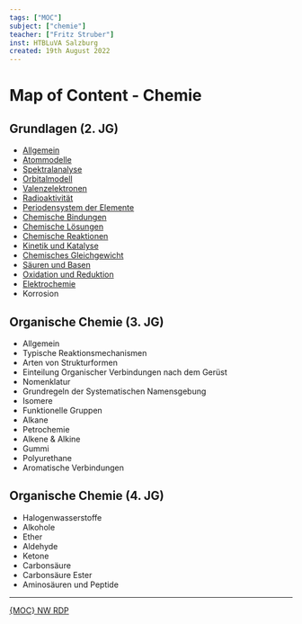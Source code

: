 ```yaml
---
tags: ["MOC"]
subject: ["chemie"]
teacher: ["Fritz Struber"]
inst: HTBLuVA Salzburg
created: 19th August 2022
---
```


# Map of Content - Chemie

## Grundlagen (2. JG)

 - [Allgemein](Grundlagen%20%20der%20Chemie.md)
 - [Atommodelle](Atommodelle.md)
 - [Spektralanalyse](Spektralanalyse.md)
 - [Orbitalmodell](Orbitalmodell.md)
 - [Valenzelektronen](Valenzelektronen.md)
 - [Radioaktivität](Radioaktivität.md)
 - [Periodensystem der Elemente](Periodensystem%20der%20Elemente.md)
 - [Chemische Bindungen](Chemische%20Bindungen.md)
 - [Chemische Lösungen](Chemische%20Lösungen.md)
 - [Chemische Reaktionen](Chemische%20Reaktionen.md)
 - [Kinetik und Katalyse](Kinetik%20und%20Katalyse)
 - [Chemisches Gleichgewicht](Chemisches%20Gleichgewicht)
 - [Säuren und Basen](Säuren%20und%20Basen.md)
 - [Oxidation und Reduktion](Oxidation%20und%20Reduktion.md)
 - [Elektrochemie](Elektrochemie.md)
 - Korrosion

## Organische Chemie (3. JG)

 - Allgemein
 - Typische Reaktionsmechanismen
 - Arten von Strukturformen
 - Einteilung Organischer Verbindungen nach dem Gerüst
 - Nomenklatur
 - Grundregeln der Systematischen Namensgebung
 - Isomere
 - Funktionelle Gruppen
 - Alkane
 - Petrochemie
 - Alkene & Alkine
 - Gummi
 - Polyurethane
 - Aromatische Verbindungen

## Organische Chemie (4. JG)

 - Halogenwasserstoffe
 - Alkohole
 - Ether
 - Aldehyde
 - Ketone
 - Carbonsäure
 - Carbonsäure Ester
 - Aminosäuren und Peptide

---

[{MOC} NW RDP]({MOC}%20NW%20RDP.md)